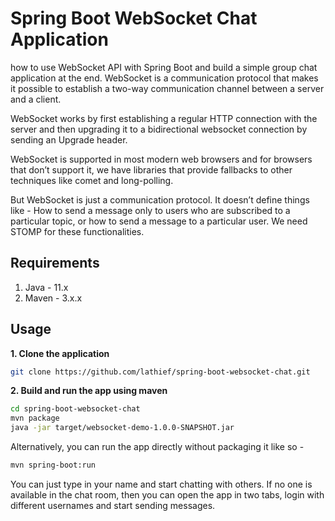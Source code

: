 # Spring Boot WebSocket Chat Application

how to use WebSocket API with Spring Boot and build a simple group chat application at the end.
WebSocket is a communication protocol that makes it possible to establish a two-way communication channel between a server and a client.

WebSocket works by first establishing a regular HTTP connection with the server and then upgrading it to a bidirectional websocket connection by sending an Upgrade header.

WebSocket is supported in most modern web browsers and for browsers that don’t support it, we have libraries that provide fallbacks to other techniques like comet and long-polling.

But  WebSocket is just a communication protocol. It doesn’t define things like - 
How to send a message only to users who are subscribed to a particular topic, or how to send a message to a particular user. We need STOMP for these functionalities.
## Requirements

1. Java - 11.x
2. Maven - 3.x.x

## Usage

**1. Clone the application**

```bash
git clone https://github.com/lathief/spring-boot-websocket-chat.git
```

**2. Build and run the app using maven**

```bash
cd spring-boot-websocket-chat
mvn package
java -jar target/websocket-demo-1.0.0-SNAPSHOT.jar
```

Alternatively, you can run the app directly without packaging it like so -

```bash
mvn spring-boot:run
```

You can just type in your name and start chatting with others. If no one is available in the chat room, then you can open the app in two tabs, login with different usernames and start sending messages.
